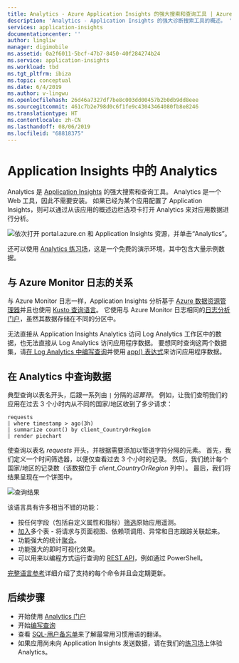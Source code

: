 ```yaml
---
title: Analytics - Azure Application Insights 的强大搜索和查询工具 | Azure Docs
description: 'Analytics - Application Insights 的强大诊断搜索工具的概述。 '
services: application-insights
documentationcenter: ''
author: lingliw
manager: digimobile
ms.assetid: 0a2f6011-5bcf-47b7-8450-40f284274b24
ms.service: application-insights
ms.workload: tbd
ms.tgt_pltfrm: ibiza
ms.topic: conceptual
ms.date: 6/4/2019
ms.author: v-lingwu
ms.openlocfilehash: 26d46a7327df7be8c003dd00457b2b0db9dd8eee
ms.sourcegitcommit: 461c7b2e798d0c6f1fe9c43043464080fb8e8246
ms.translationtype: HT
ms.contentlocale: zh-CN
ms.lasthandoff: 08/06/2019
ms.locfileid: "68818375"
---
```

# <a name="analytics-in-application-insights"></a>Application Insights 中的 Analytics
Analytics 是 [Application Insights](app-insights-overview.md) 的强大搜索和查询工具。 Analytics 是一个 Web 工具，因此不需要安装。
如果已经为某个应用配置了 Application Insights，则可以通过从该应用的概述边栏选项卡打开 Analytics 来对应用数据进行分析。

![依次打开 portal.azure.cn 和 Application Insights 资源，并单击“Analytics”。](./media/analytics/001.png)

还可以使用 [Analytics 练习场](https://go.microsoft.com/fwlink/?linkid=859557)，这是一个免费的演示环境，其中包含大量示例数据。

## <a name="relation-to-azure-monitor-logs"></a>与 Azure Monitor 日志的关系
与 Azure Monitor 日志一样，Application Insights 分析基于 [Azure 数据资源管理器](/data-explorer)并且也使用 [Kusto 查询语言](https://docs.microsoft.com/azure/kusto/query)。 它使用与 Azure Monitor 日志相同的[日志分析门户](../log-query/get-started-portal.md)，虽然其数据存储在不同的分区中。

无法直接从 Application Insights Analytics 访问 Log Analytics 工作区中的数据，也无法直接从 Log Analytics 访问应用程序数据。 要想同时查询这两个数据集，请[在 Log Analytics 中编写查询](../log-query/log-query-overview.md)并使用 [app() 表达式](../log-query/app-expression.md)来访问应用程序数据。


## <a name="query-data-in-analytics"></a>在 Analytics 中查询数据
典型查询以表名开头，后跟一系列由 `|` 分隔的*运算符*。
例如，让我们查明我们的应用在过去 3 个小时内从不同的国家/地区收到了多少请求：
```AIQL
requests
| where timestamp > ago(3h)
| summarize count() by client_CountryOrRegion
| render piechart
```

使查询以表名 *requests* 开头，并根据需要添加以管道字符分隔的元素。  首先，我们定义一个时间筛选器，以便仅查看过去 3 个小时的记录。
然后，我们统计每个国家/地区的记录数（该数据位于 *client_CountryOrRegion* 列中）。 最后，我们将结果呈现在一个饼图中。
<br>

![查询结果](./media/analytics/030.png)

该语言具有许多相当不错的功能：

* 按任何字段（包括自定义属性和指标）[筛选](https://docs.microsoft.com/azure/kusto/query/whereoperator)原始应用遥测。
* [加入](https://docs.microsoft.com/azure/kusto/query/joinoperator)多个表 - 将请求与页面视图、依赖项调用、异常和日志跟踪关联起来。
* 功能强大的统计[聚合](https://docs.microsoft.com/azure/kusto/query/summarizeoperator)。
* 功能强大的即时可视化效果。
* 可以用来以编程方式运行查询的 [REST API](https://dev.applicationinsights.io/)，例如通过 PowerShell。

[完整语言参考](https://go.microsoft.com/fwlink/?linkid=856079)详细介绍了支持的每个命令并且会定期更新。

## <a name="next-steps"></a>后续步骤
* 开始使用 [Analytics 门户](https://go.microsoft.com/fwlink/?linkid=856587)
* 开始[编写查询](https://go.microsoft.com/fwlink/?linkid=856078)
* 查看 [SQL-用户备忘单](https://aka.ms/sql-analytics)来了解最常用习惯用语的翻译。
* 如果应用尚未向 Application Insights 发送数据，请在我们的[练习场](https://analytics.applicationinsights.io/demo)上体验 Analytics。




